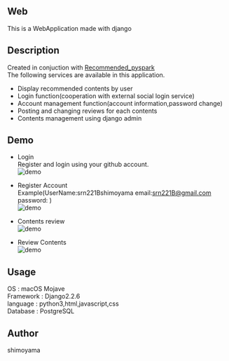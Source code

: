 ## Web
This is a WebApplication made with django

## Description
Created in conjuction with [Recommended_pyspark](https://github.com/srn221B/Recommended_pyspark)  
The following services are available in this application.  
* Display recommended contents by user  
* Login function(cooperation with external social login service)  
* Account management function(account information,password change)  
* Posting and changing reviews for each contents  
* Contents management using django admin  

## Demo
* Login  
Register and login using your github account.  
![demo](https://raw.githubusercontent.com/wiki/srn221B/WebProject/image/mov2.gif)  

* Register Account  
Example(UserName:srn221Bshimoyama email:srn221B@gmail.com password: )  
![demo](https://raw.githubusercontent.com/wiki/srn221B/WebProject/image/mov4.gif)  

* Contents review  
![demo](https://raw.githubusercontent.com/wiki/srn221B/WebProject/image/mov1.gif)  

* Review Contents  
![demo](https://raw.githubusercontent.com/wiki/srn221B/WebProject/image/mov5.gif)  


## Usage
OS : macOS Mojave  
Framework : Django2.2.6  
language : python3,html,javascript,css  
Database : PostgreSQL

## Author
shimoyama  

